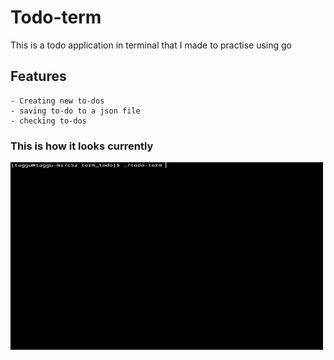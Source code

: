 # Todo-term
This is a todo application in terminal that I made to practise using go

## Features
    - Creating new to-dos
    - saving to-do to a json file
    - checking to-dos


### This is how it looks currently
<img src="assets/showcase.gif" alt="showcase" width="500" height="300">
